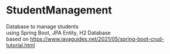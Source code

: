 # StudentManagement
Database to manage students </br>
using Spring Boot, JPA Entity, H2 Database </br>
based on https://www.javaguides.net/2021/05/spring-boot-crud-tutorial.html
